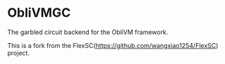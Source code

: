 # ObliVMGC
The garbled circuit backend for the ObliVM framework.

This is a fork from the FlexSC(https://github.com/wangxiao1254/FlexSC) project.
